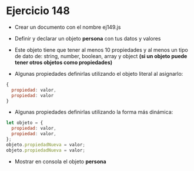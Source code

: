 # Ejercicio 148

- Crear un documento con el nombre ej149.js
- Definir y declarar un objeto **persona** con tus datos y valores
- Este objeto tiene que tener al menos 10 propiedades y al menos un tipo de dato de: string, number, boolean, array y object **(si un objeto puede tener otros objetos como propiedades)**

- Algunas propiedades definirlas utilizando el objeto literal al asignarlo:

```js
{
  propiedad: valor,
  propiedad: valor
}
```

- Algunas propiedades definirlas utilizando la forma más dinámica:

```js
let objeto = {
  propiedad: valor,
  propiedad: valor,
};
objeto.propiedadNueva = valor;
objeto.propiedadNueva = valor;
```

- Mostrar en consola el objeto **persona**
